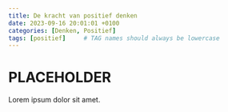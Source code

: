 ```yaml
---
title: De kracht van positief denken
date: 2023-09-16 20:01:01 +0100
categories: [Denken, Positief]
tags: [positief]     # TAG names should always be lowercase
---
```


# PLACEHOLDER

Lorem ipsum dolor sit amet.
